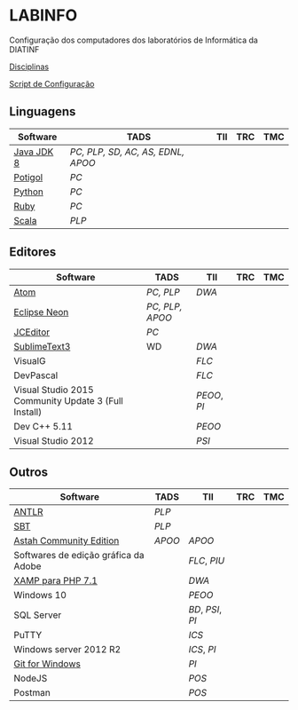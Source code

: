 # LABINFO
Configuração dos computadores dos laboratórios de Informática da DIATINF

[Disciplinas](/disciplinas.md)

[Script de Configuração](/software/labinfo.sh)

## Linguagens

Software                                      | TADS      | TII | TRC | TMC
---                                           | ---       | --- | --- | ---
[Java JDK 8](/software/Java8.md)              | *PC, PLP, SD, AC, AS, EDNL, APOO* |     |     |
[Potigol](https://github.com/potigol/potigol) |  *PC*     |     |     |
[Python](/software/Python.md)                 |  *PC*     |     |     |
[Ruby](/software/Ruby.md)                     |  *PC*     |     |     |
[Scala](https://www.scala-lang.org/download/install.html) |  *PLP*    |     |     |

## Editores

Software                                      | TADS      | TII | TRC | TMC
---                                           | ---       | --- | --- | ---
[Atom](/software/Atom.md)                     | _PC, PLP_ | _DWA_ |     |     
[Eclipse Neon](http://ubuntuhandbook.org/index.php/2016/01/how-to-install-the-latest-eclipse-in-ubuntu-16-04-15-10/) | _PC, PLP, APOO_ | | |
[JCEditor](https://github.com/cristian-henrique/JCEditor) | *PC* |    | | 
[SublimeText3](/software/SublimeText3.md)     | WD        | _DWA_ |    |    |
VisualG                                       |           | _FLC_ |    |    |
DevPascal                                     |           | _FLC_ |    |    |
Visual Studio 2015 Community Update 3 (Full Install)   |    | _PEOO_, _PI_ |    |    |
Dev C++ 5.11                                  |           | _PEOO_ |    |    |
Visual Studio 2012                            |           | _PSI_  |    |    |

## Outros

Software                                      | TADS      | TII | TRC | TMC
---                                           | ---       | --- | --- | ---
[ANTLR](/software/Antlr.md)                   | *PLP*     |     |     |
[SBT](/software/sbt.md)                       | *PLP*     |     |     |
[Astah Community Edition](http://astah.net/com-announcement) | *APOO*  | *APOO*  |     |
Softwares de edição gráfica da Adobe          |           | _FLC_, _PIU_ |    |    |
[XAMP para PHP 7.1](https://www.apachefriends.org/download.html)    |    | _DWA_ |    |    |
Windows 10                                    |           | _PEOO_ |    |    |
SQL Server                                    |           | _BD_, _PSI_, _PI_ |    |    |
PuTTY                                         |           | _ICS_  |    |    |
Windows server 2012 R2                        |           | _ICS_, _PI_ |    |    |
[Git for Windows](https://git-scm.com/downloads)   |       | _PI_   |    |    |
NodeJS                                        |           | _POS_ |    |    |
Postman                                       |           | _POS_ |    |    |
